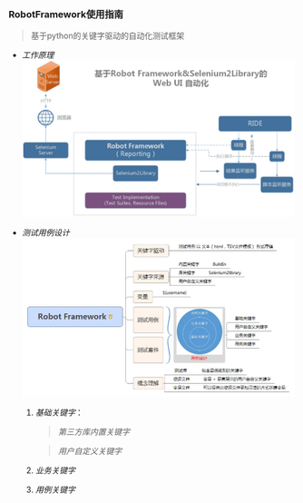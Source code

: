 
### RobotFramework使用指南
> 基于python的关键字驱动的自动化测试框架

- *工作原理*
![](rf.jpg)

- *测试用例设计*
![](关键字.jpg)
    1. *基础关键字*：
    
        > *第三方库内置关键字*
        
        > *用户自定义关键字*
        
    2. *业务关键字*
    3. *用例关键字*
    

